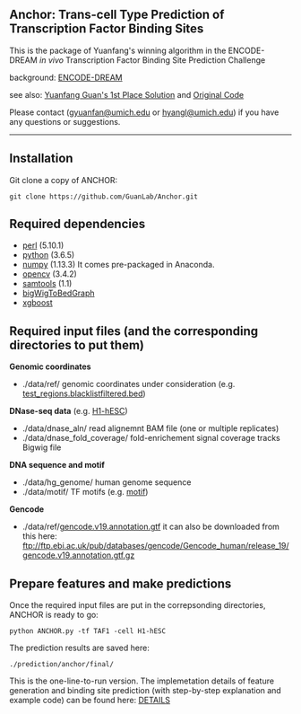 ## Anchor: Trans-cell Type Prediction of Transcription Factor Binding Sites

This is the package of Yuanfang's winning algorithm in the ENCODE-DREAM *in vivo* Transcription Factor Binding Site Prediction Challenge

background: [ENCODE-DREAM](https://www.synapse.org/#!Synapse:syn6131484)

see also: [Yuanfang Guan's 1st Place Solution](https://www.synapse.org/#!Synapse:syn7104742/wiki/407367) and [Original Code](https://www.synapse.org/#!Synapse:syn7104742/files/)

Please contact (gyuanfan@umich.edu or hyangl@umich.edu) if you have any questions or suggestions.

---

## Installation
Git clone a copy of ANCHOR:

```
git clone https://github.com/GuanLab/Anchor.git
```
## Required dependencies
* [perl](https://www.perl.org/) (5.10.1)
* [python](https://www.python.org) (3.6.5)
* [numpy](http://www.numpy.org/) (1.13.3) It comes pre-packaged in Anaconda.
* [opencv](https://pypi.org/project/opencv-python/) (3.4.2)
* [samtools](http://www.htslib.org/) (1.1)
* [bigWigToBedGraph](https://anaconda.org/bioconda/ucsc-bigwigtobedgraph)
* [xgboost](https://github.com/dmlc/xgboost/blob/master/demo/binary_classification/README.md)

## Required input files (and the corresponding directories to put them)
**Genomic coordinates**

* ./data/ref/ genomic coordinates under consideration (e.g. [test_regions.blacklistfiltered.bed](https://www.synapse.org/#!Synapse:syn6184308))

**DNase-seq data** (e.g. [H1-hESC](https://www.encodeproject.org/experiments/ENCSR000EMU/))

* ./data/dnase_aln/ read alignemnt BAM file (one or multiple replicates)
* ./data/dnase_fold_coverage/ fold-enrichement signal coverage tracks Bigwig file

**DNA sequence and motif**

* ./data/hg_genome/ human genome sequence 
* ./data/motif/ TF motifs (e.g. [motif](http://hocomoco11.autosome.ru/downloads_v11)) 

**Gencode**

* ./data/ref/[gencode.v19.annotation.gtf](https://www.gencodegenes.org/human/release_19.html)
it can also be downloaded from this here:
ftp://ftp.ebi.ac.uk/pub/databases/gencode/Gencode_human/release_19/gencode.v19.annotation.gtf.gz

## Prepare features and make predictions

Once the required input files are put in the correpsonding directories, ANCHOR is ready to go:
```
python ANCHOR.py -tf TAF1 -cell H1-hESC 
```
The prediction results are saved here:
```
./prediction/anchor/final/
```
This is the one-line-to-run version. The implemetation details of feature generation and binding site prediction (with step-by-step explanation and example code) can be found here: [DETAILS](https://github.com/Hongyang449/ANCHOR/blob/master/DETAILS.md)


